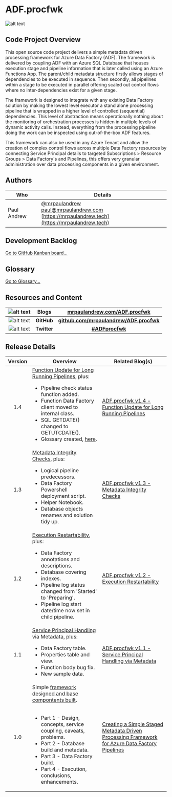 # ADF.procfwk

![alt text](https://mrpaulandrew.files.wordpress.com/2020/03/adfprocfwk-icon.png "ADF.procfwk Icon")

## Code Project Overview

This open source code project delivers a simple metadata driven processing framework for Azure Data Factory (ADF). The framework is delivered by coupling ADF with an Azure SQL Database that houses execution stage and pipeline information that is later called using an Azure Functions App. The parent/child metadata structure firstly allows stages of dependencies to be executed in sequence. Then secondly, all pipelines within a stage to be executed in parallel offering scaled out control flows where no inter-dependencies exist for a given stage.

The framework is designed to integrate with any existing Data Factory solution by making the lowest level executor a stand alone processing pipeline that is wrapped in a higher level of controlled (sequential) dependencies. This level of abstraction means operationally nothing about the monitoring of orchestration processes is hidden in multiple levels of dynamic activity calls. Instead, everything from the processing pipeline doing the work can be inspected using out-of-the-box ADF features.

This framework can also be used in any Azure Tenant and allow the creation of complex control flows across multiple Data Factory resources by connecting Service Principal details to targeted Subscriptions > Resource Groups > Data Factory's and Pipelines, this offers very granular administration over data processing components in a given environment.

 ## Authors

| Who | Details |
|------------|-------------|
|Paul Andrew |[@mrpaulandrew](https://twitter.com/mrpaulandrew)<br/>[paul@mrpaulandrew.com](mailto:paul@mrpaulandrew.com)<br/>[https://mrpaulandrew.tech](https://mrpaulandrew.tech)|

## Development Backlog
[Go to GitHub Kanban board...](https://github.com/mrpaulandrew/ADF.procfwk/projects/1)

## Glossary

[Go to Glossary...](https://github.com/mrpaulandrew/ADF.procfwk/blob/master/Glossary.md)

## Resources and Content

| ![alt text](https://mrpaulandrew.files.wordpress.com/2020/03/azure-square-logo.png?w=75 "Blog Icon") | Blogs |[mrpaulandrew.com/ADF.procfwk](https://mrpaulandrew.com/category/azure/data-factory/adf-procfwk/)|
|:----:|:----:|:----:|
| ![alt text](https://mrpaulandrew.files.wordpress.com/2018/11/github-icon.png?w=75 "GitHub Icon") | **GitHub** |**[github.com/mrpaulandrew/ADF.procfwk](https://github.com/mrpaulandrew/ADF.procfwk)**  |
| ![alt text](https://mrpaulandrew.files.wordpress.com/2020/03/twitterlogo.png?w=75 "Twitter Icon") | **Twitter** |**[#ADFprocfwk](https://twitter.com/search?q=%23ADFprocfwk&amp;src=hashtag_click)** |

## Release Details

| Version | Overview | Related Blog(s) |
|:----:|--------------|--------|
| 1.4 |<u>Function Update for Long Running Pipelines</u>, plus:<ul><li>Pipeline check status function added.</li><li>Function Data Factory client moved to internal class.</li><li>SQL GETDATE() changed to GETUTCDATE().</li><li>Glossary created, [here](https://github.com/mrpaulandrew/ADF.procfwk/blob/master/Glossary.md).</li></ul>  |[ADF.procfwk v1.4 - Function Update for Long Running Pipelines](https://mrpaulandrew.com) |
| 1.3 |<u>Metadata Integrity Checks</u>, plus: <ul><li>Logical pipeline predecessors.</li><li>Data Factory Powershell deployment script.</li><li>Helper Notebook.</li><li>Database objects renames and solution tidy up.</li></ul> |[ADF.procfwk v1.3 - Metadata Integrity Checks](https://mrpaulandrew.com/2020/04/07/adf-procfwk-v1-3-metadata-integrity-checks/)  |
| 1.2 |<u>Execution Restartability</u>, plus: <ul><li>Data Factory annotations and descriptions.</li><li>Database covering indexes.</li><li>Pipeline log status changed from 'Started' to 'Preparing'.</li><li>Pipeline log start date/time now set in child pipeline.</li></ul> |[ADF.procfwk v1.2 - Execution Restartability](https://mrpaulandrew.com/2020/03/24/adf-procfwk-v1-2-execution-restartability/)  |
| 1.1 |<u>Service Principal Handling</u> via Metadata, plus: <ul><li>Data Factory table.</li><li>Properties table and view.</li><li>Function body bug fix.</li><li>New sample data.</li></ul> |[ADF.procfwk v1.1 - Service Principal Handling via Metadata](https://mrpaulandrew.com/2020/03/17/adf-procfwk-v1-1-service-principal-handling-via-metadata/) |
| 1.0 |Simple <u>framework designed and base compontents built</u>.<br/><br/><ul><li>Part 1 - Design, concepts, service coupling, caveats, problems.</li><li>Part 2 - Database build and metadata.</li><li>Part 3 - Data Factory build.</li><li>Part 4 - Execution, conclusions, enhancements.</li></ul>|[Creating a Simple Staged Metadata Driven Processing Framework for Azure Data Factory Pipelines](https://mrpaulandrew.com/2020/02/25/creating-a-simple-staged-metadata-driven-processing-framework-for-azure-data-factory-pipelines-part-1-of-4/) |